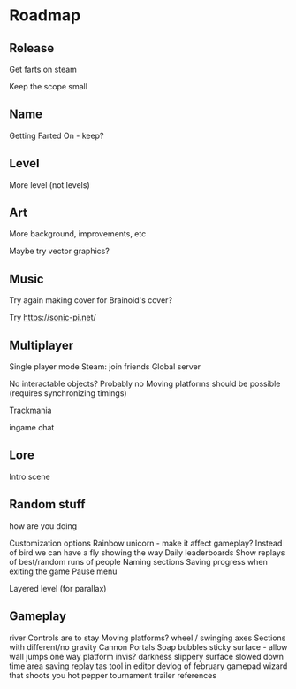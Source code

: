 # Roadmap

## Release

Get farts on steam

Keep the scope small

## Name

Getting Farted On - keep?

## Level

More level (not levels)

## Art

More background, improvements, etc

Maybe try vector graphics?

## Music

Try again making cover for Brainoid's cover?

Try <https://sonic-pi.net/>

## Multiplayer

Single player mode
Steam: join friends
Global server

No interactable objects? Probably no
Moving platforms should be possible (requires synchronizing timings)

Trackmania

ingame chat

## Lore

Intro scene

## Random stuff

how are you doing

Customization options
Rainbow unicorn - make it affect gameplay?
Instead of bird we can have a fly showing the way
Daily leaderboards
Show replays of best/random runs of people
Naming sections
Saving progress when exiting the game
Pause menu

Layered level (for parallax)

## Gameplay

river
Controls are to stay
Moving platforms? wheel / swinging axes
Sections with different/no gravity
Cannon
Portals
Soap bubbles
sticky surface - allow wall jumps
one way platform
invis?
darkness
slippery surface
slowed down time area
saving replay
tas tool in editor
devlog of february
gamepad
wizard that shoots you
hot pepper
tournament
trailer
references
